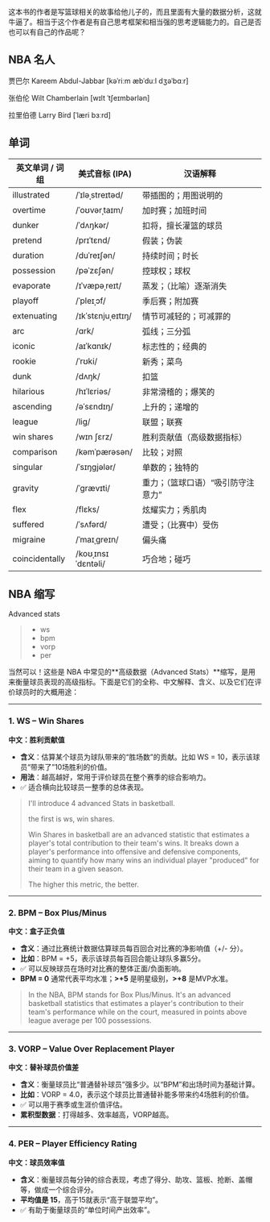 这本书的作者是写篮球相关的故事给他儿子的，而且里面有大量的数据分析，这就牛逼了。相当于这个作者是有自己思考框架和相当强的思考逻辑能力的。自己是否也可以有自己的作品呢？

## NBA 名人

贾巴尔 Kareem Abdul-Jabbar [kəˈriːm æbˈduːl dʒəˈbɑːr]

 张伯伦 Wilt Chamberlain [wɪlt ˈtʃeɪmbərlən]

拉里伯德 Larry Bird [ˈlæri bɜːrd]



## 单词

| 英文单词 / 词组      | 美式音标 (IPA)         | 汉语解释               |
| -------------- | ------------------ | ------------------ |
| illustrated    | /ˈɪləˌstreɪtəd/    | 带插图的；用图说明的         |
| overtime       | /ˈoʊvərˌtaɪm/      | 加时赛；加班时间           |
| dunker         | /ˈdʌŋkər/          | 扣将，擅长灌篮的球员         |
| pretend        | /prɪˈtɛnd/         | 假装；伪装              |
| duration       | /duˈreɪʃən/        | 持续时间；时长            |
| possession     | /pəˈzɛʃən/         | 控球权；球权             |
| evaporate      | /ɪˈvæpəˌreɪt/      | 蒸发；（比喻）逐渐消失        |
| playoff        | /ˈpleɪˌɔf/         | 季后赛；附加赛            |
| extenuating    | /ɪkˈstɛnjuˌeɪtɪŋ/  | 情节可减轻的；可减罪的        |
| arc            | /ɑrk/              | 弧线；三分弧             |
| iconic         | /aɪˈkɑnɪk/         | 标志性的；经典的           |
| rookie         | /ˈrʊki/            | 新秀；菜鸟              |
| dunk           | /dʌŋk/             | 扣篮                 |
| hilarious      | /hɪˈlɛriəs/        | 非常滑稽的；爆笑的          |
| ascending      | /əˈsɛndɪŋ/         | 上升的；递增的            |
| league         | /liɡ/              | 联盟；联赛              |
| win shares     | /wɪn ʃɛrz/         | 胜利贡献值（高级数据指标）      |
| comparison     | /kəmˈpærəsən/      | 比较；对照              |
| singular       | /ˈsɪŋɡjələr/       | 单数的；独特的            |
| gravity        | /ˈɡrævɪti/         | 重力；（篮球口语）“吸引防守注意力” |
| flex           | /flɛks/            | 炫耀实力；秀肌肉           |
| suffered       | /ˈsʌfərd/          | 遭受；（比赛中）受伤         |
| migraine       | /ˈmaɪˌɡreɪn/       | 偏头痛                |
| coincidentally | /koʊˌɪnsɪˈdɛntəli/ | 巧合地；碰巧             |







## NBA 缩写

Advanced stats 

> - ws
> - bpm
> - vorp
> - per

当然可以！这些是 NBA 中常见的**高级数据（Advanced Stats）**缩写，是用来衡量球员表现的高级指标。下面是它们的全称、中文解释、含义、以及它们在评价球员时的大概用途：

------

### 1. **WS** – **Win Shares**

**中文：胜利贡献值**

- **含义**：估算某个球员为球队带来的“胜场数”的贡献。比如 WS = 10，表示该球员“带来了”10场胜利的价值。
- **用法**：越高越好，常用于评价球员在整个赛季的综合影响力。
- ✅ 适合横向比较球员一整季的总体表现。

> I'll introduce 4 advanced Stats in basketball.
>
> the first is ws, win shares. 
>
> Win Shares in basketball are an advanced statistic that estimates a player's total contribution to their team's wins. It breaks down a player's performance into offensive and defensive components, aiming to quantify how many wins an individual player "produced" for their team in a given season.
>
> The higher this metric, the better.

------

### 2. **BPM** – **Box Plus/Minus**

**中文：盒子正负值**

- **含义**：通过比赛统计数据估算球员每百回合对比赛的净影响值（+/- 分）。
- **比如**：BPM = +5，表示该球员每百回合能让球队多赢5分。
- ✅ 可以反映球员在场时对比赛的整体正面/负面影响。
- **BPM = 0** 通常代表平均水准；**>+5** 是明星级别，**>+8** 是MVP水准。

> In the NBA, BPM stands for Box Plus/Minus. It's an advanced basketball statistics that estimates a player's contribution to their team's performance while on the court, measured in points above league average per 100 possessions.

------

### 3. **VORP** – **Value Over Replacement Player**

**中文：替补球员价值差**

- **含义**：衡量球员比“普通替补球员”强多少。以“BPM”和出场时间为基础计算。
- **比如**：VORP = 4.0，表示这个球员比普通替补能多带来约4场胜利的价值。
- ✅ 可以用于赛季或生涯价值评估。
- **累积型数据**：打得越多、效率越高，VORP越高。

------

### 4. **PER** – **Player Efficiency Rating**

**中文：球员效率值**

- **含义**：衡量球员每分钟的综合表现，考虑了得分、助攻、篮板、抢断、盖帽等，做成一个综合评分。
- **平均值是 15**，高于15就表示“高于联盟平均”。
- ✅ 有助于衡量球员的“单位时间产出效率”。